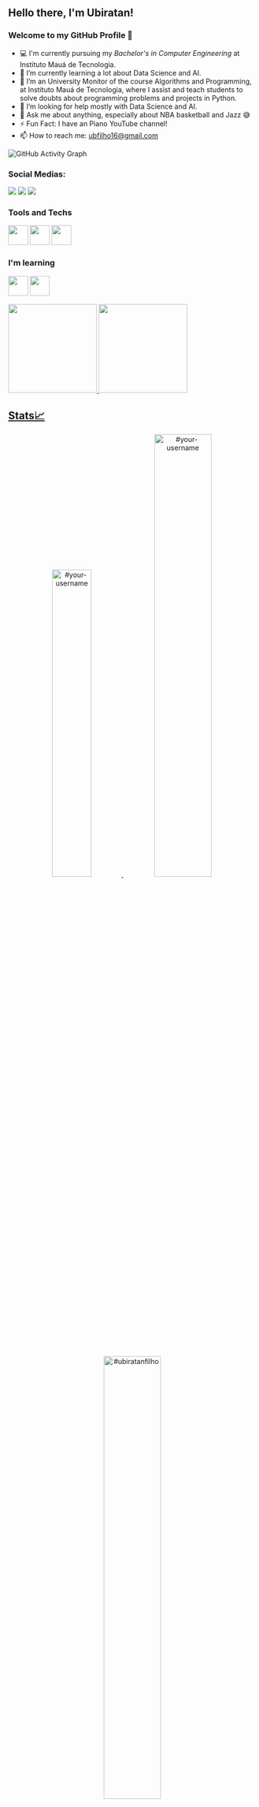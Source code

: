 ## Hello there, I'm Ubiratan!
### Welcome to my GitHub Profile 👋

- 💻 I'm currently pursuing my *Bachelor's in Computer Engineering* at Instituto Mauá de Tecnologia.
- 🌱 I’m currently learning a lot about Data Science and AI.
- 👯 I’m an University Monitor of the course Algorithms and Programming, at Instituto Mauá de Tecnologia, where I assist and teach students to solve doubts about programming problems and projects in Python.
- 🤔 I’m looking for help mostly with Data Science and AI.
- 💬 Ask me about anything, especially about NBA basketball and Jazz 😅
- ⚡ Fun Fact: I have an Piano YouTube channel!
- 📫 How to reach me: ubfilho16@gmail.com

![GitHub Activity Graph](https://activity-graph.herokuapp.com/graph?username=#ubiratanfilho&theme=dracula&hide_border=true)

### Social Medias:

<div>
<a href="https://www.linkedin.com/in/ubiratanmotta/" target="_blank"><img src="https://img.shields.io/badge/-LinkedIn-%230077B5?style=for-the-badge&logo=linkedin&logoColor=white" target="_blank"></a>
<a href="https://www.instagram.com/bira.motta/" target="_blank"><img src="https://img.shields.io/badge/-Instagram-%23E4405F?style=for-the-badge&logo=instagram&logoColor=white" target="_blank"></a>
<a href="https://www.youtube.com/channel/UCQO0hnztkV4OJAD2cFn_2VA" target="_blank"><img src="https://img.shields.io/badge/YouTube-FF0000?style=for-the-badge&logo=youtube&logoColor=white" target="_blank"></a>
</div>


### Tools and Techs

<img src="https://cdn.jsdelivr.net/gh/devicons/devicon/icons/python/python-original.svg" width="40" height="40"/> <img src="https://cdn.jsdelivr.net/gh/devicons/devicon/icons/c/c-original.svg" width="40" height="40"/> <img src="https://cdn.jsdelivr.net/gh/devicons/devicon/icons/jupyter/jupyter-original-wordmark.svg" width="40" height="40"/>



### I'm learning

<img src="https://cdn.jsdelivr.net/gh/devicons/devicon/icons/tensorflow/tensorflow-original.svg" width="40" height="40"/> <img src="https://cdn.jsdelivr.net/gh/devicons/devicon/icons/r/r-original.svg" width="40" height="40"/>

<div>
<a href="https://github.com/ubiratanfilho">
<img height="180em" src="https://github-readme-stats.vercel.app/api/top-langs/?username=ubiratanfilho&layout=compact&langs_count=7&theme=dracula"/>
<img height="180em" src="https://github-readme-stats.vercel.app/api?username=ubiratanfilho&show_icons=true&theme=dracula&include_all_commits=true&count_private=true"/>
</div>

## Stats📈
<p align="center">
<img width="40%" src="https://github-readme-stats.vercel.app/api/top-langs?username=#ubiratanfilho&show_icons=true&theme=dracula&title_color=ff8000&text_color=ffffff&bg_color=6a6a6a&locale=en&layout=compact&hide_border=true" alt="#your-username" /> 
<img width="48%" src="https://github-readme-stats.vercel.app/api?username=#ubiratanfilho&show_icons=true&theme=dracula&title_color=ff8000&text_color=ffffff&bg_color=6a6a6a&locale=en&hide_border=true" alt="#your-username" />
<img width="48%" src="https://github-readme-streak-stats.herokuapp.com/?user=#your-username&theme=highcontrast&hide_border=true" alt="#ubiratanfilho" />
</p>
